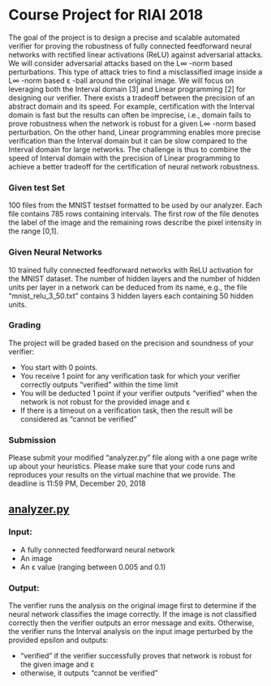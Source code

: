 # Course Project for RIAI 2018

The goal of the project is to design a precise and scalable automated verifier for proving the robustness of fully connected feedforward neural networks with rectified linear activations (ReLU) against adversarial attacks. We will consider adversarial attacks based on the L∞ -norm based perturbations. This type of attack tries to find a misclassified image inside a L∞ -norm based ε -ball around the original image. We will focus on leveraging both the Interval domain [3] and Linear programming [2] for designing our verifier. There exists a tradeoff between the precision of an abstract domain and its speed. For example, certification with the Interval domain is fast but the results can often be imprecise, i.e., domain fails to prove robustness when the network is robust for a given L∞ -norm based perturbation. On the other hand, Linear programming enables more precise verification than the Interval domain but it can be slow compared to the Interval domain for large networks. The challenge is thus to combine the speed of Interval domain with the precision of Linear programming to achieve a better tradeoff for the certification of neural network robustness.

### Given test Set

100 files from the MNIST testset formatted to be used by our analyzer. Each file contains 785 rows containing intervals. The first row of the file denotes the label of the image and the remaining rows describe the pixel intensity in the range [0,1].

### Given Neural Networks

10 trained fully connected feedforward networks with ReLU activation for the MNIST dataset. The number of hidden layers and the number of hidden units per layer in a network can be deduced from its name, e.g., the file “mnist_relu_3_50.txt” contains 3 hidden layers each containing 50 hidden units.

### Grading

The project will be graded based on the precision and soundness of your verifier:
- You start with 0 points.
- You receive 1 point for any verification task for which your verifier correctly outputs “verified” within the time limit
- You will be deducted 1 point if your verifier outputs “verified” when the network is not robust for the provided image and ε
- If there is a timeout on a verification task, then the result will be considered as “cannot be verified”

### Submission
Please submit your modified “analyzer.py” file along with a one page write up about your heuristics. Please make sure that your code runs and reproduces your results on the virtual machine that we provide. The deadline is 11:59 PM, December 20, 2018

## [analyzer.py](analyzer.py)

### Input:

- A fully connected feedforward neural network
- An image
- An ε value (ranging between 0.005 and 0.1)

### Output:

The verifier runs the analysis on the original image first to determine if the neural network classifies the image correctly. If the image is not classified correctly then the verifier outputs an error message and exits. Otherwise, the verifier runs the Interval analysis on the input image perturbed by the provided epsilon and outputs:
- “verified” if the verifier successfully proves that network is robust for the given image and ε 
- otherwise, it outputs “cannot be verified”

